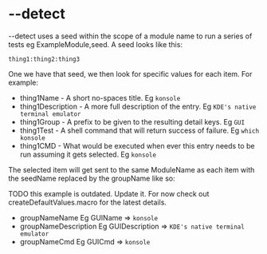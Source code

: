 # --detect
--detect uses a seed within the scope of a module name to run a series of tests eg ExampleModule,seed. A seed looks like this:

    thing1:thing2:thing3

One we have that seed, we then look for specific values for each item. For example:

* thing1Name - A short no-spaces title. Eg `konsole`
* thing1Description - A more full description of the entry. Eg `KDE's native terminal emulator`
* thing1Group - A prefix to be given to the resulting detail keys. Eg `GUI`
* thing1Test - A shell command that will return success of failure. Eg `which konsole`
* thing1CMD - What would be executed when ever this entry needs to be run assuming it gets selected. Eg `konsole`

The selected item will get sent to the same ModuleName as each item with the seedName replaced by the groupName like so:

TODO this example is outdated. Update it. For now check out createDefaultValues.macro for the latest details.

* groupNameName Eg GUIName => `konsole`
* groupNameDescription Eg GUIDescription => `KDE's native terminal emulator`
* groupNameCmd Eg GUICmd => `konsole`
